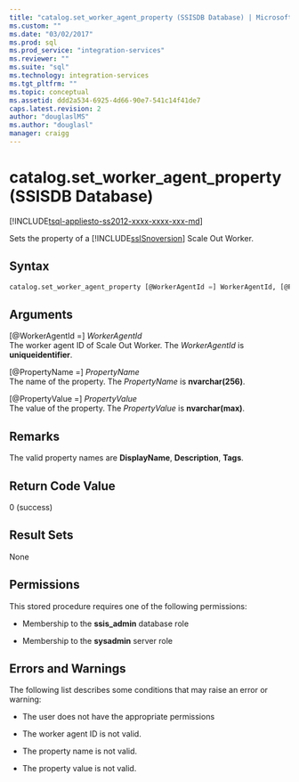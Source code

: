 ```yaml
---
title: "catalog.set_worker_agent_property (SSISDB Database) | Microsoft Docs"
ms.custom: ""
ms.date: "03/02/2017"
ms.prod: sql
ms.prod_service: "integration-services"
ms.reviewer: ""
ms.suite: "sql"
ms.technology: integration-services
ms.tgt_pltfrm: ""
ms.topic: conceptual
ms.assetid: ddd2a534-6925-4d66-90e7-541c14f41de7
caps.latest.revision: 2
author: "douglaslMS"
ms.author: "douglasl"
manager: craigg
---
```

# catalog.set_worker_agent_property (SSISDB Database)
[!INCLUDE[tsql-appliesto-ss2012-xxxx-xxxx-xxx-md](../../includes/tsql-appliesto-ss2012-xxxx-xxxx-xxx-md.md)]

Sets the property of a [!INCLUDE[ssISnoversion](../../includes/ssisnoversion-md.md)] Scale Out Worker.

## Syntax

```sql
catalog.set_worker_agent_property [@WorkerAgentId =] WorkerAgentId, [@PropertyName =] PropertyName, [@PropertyValue =] PropertyValue 
```

## Arguments
[@WorkerAgentId =] *WorkerAgentId*  
The worker agent ID of Scale Out Worker. The *WorkerAgentId* is **uniqueidentifier**.

[@PropertyName =] *PropertyName*  
The name of the property. The *PropertyName* is **nvarchar(256)**.

[@PropertyValue =] *PropertyValue*  
The value of the property. The *PropertyValue* is **nvarchar(max)**.

## Remarks
The valid property names are **DisplayName**, **Description**, **Tags**.

## Return Code Value  
 0 (success)  
  
## Result Sets  
 None  

## Permissions  
 This stored procedure requires one of the following permissions:  
  
-   Membership to the **ssis_admin** database role  
  
-   Membership to the **sysadmin** server role

## Errors and Warnings
  The following list describes some conditions that may raise an error or warning:  
  
-   The user does not have the appropriate permissions 

-   The worker agent ID is not valid.

-   The property name is not valid.

-   The property value is not valid.  
